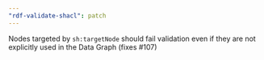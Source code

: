 ```yaml
---
"rdf-validate-shacl": patch
---
```


Nodes targeted by `sh:targetNode` should fail validation even if they are not explicitly used in the Data Graph (fixes #107)
